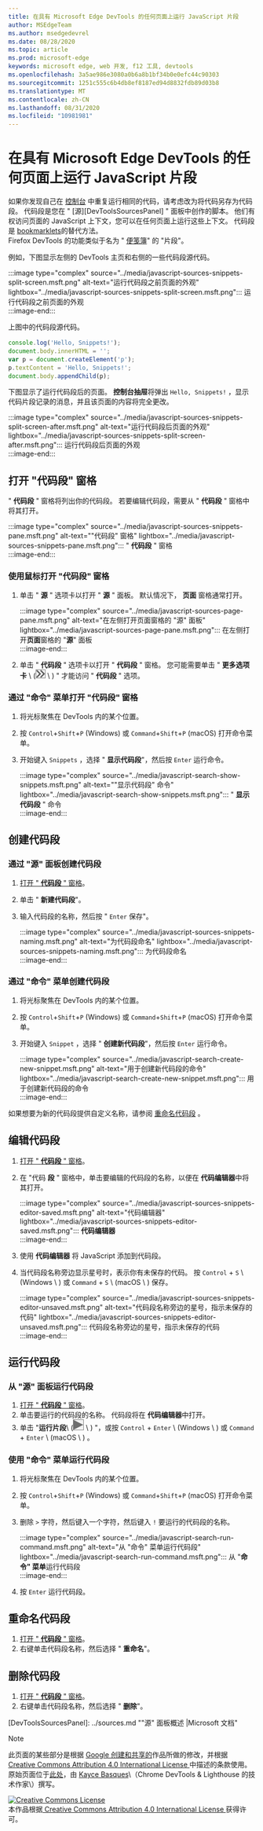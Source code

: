 ```yaml
---
title: 在具有 Microsoft Edge DevTools 的任何页面上运行 JavaScript 片段
author: MSEdgeTeam
ms.author: msedgedevrel
ms.date: 08/28/2020
ms.topic: article
ms.prod: microsoft-edge
keywords: microsoft edge, web 开发, f12 工具, devtools
ms.openlocfilehash: 3a5ae986e3080a0b6a8b1bf34b0e0efc44c90303
ms.sourcegitcommit: 1251c555c6b4db8ef8187ed94d8832fdb89d03b8
ms.translationtype: MT
ms.contentlocale: zh-CN
ms.lasthandoff: 08/31/2020
ms.locfileid: "10981981"
---
```

<!-- Copyright Kayce Basques 

   Licensed under the Apache License, Version 2.0 (the "License");
   you may not use this file except in compliance with the License.
   You may obtain a copy of the License at

       https://www.apache.org/licenses/LICENSE-2.0

   Unless required by applicable law or agreed to in writing, software
   distributed under the License is distributed on an "AS IS" BASIS,
   WITHOUT WARRANTIES OR CONDITIONS OF ANY KIND, either express or implied.
   See the License for the specific language governing permissions and
   limitations under the License.  -->  





# 在具有 Microsoft Edge DevTools 的任何页面上运行 JavaScript 片段   



如果你发现自己在 [控制台][DevtoolsConsoleIndex] 中重复运行相同的代码，请考虑改为将代码另存为代码段。  代码段是您在 " [源][DevToolsSourcesPanel] " 面板中创作的脚本。  他们有权访问页面的 JavaScript 上下文，您可以在任何页面上运行这些上下文。  代码段是 [bookmarklets][WikiBookmarklet]的替代方法。  
Firefox DevTools 的功能类似于名为 " [便笺簿][MDNScratchpad]" 的 "片段"。  

例如，下图显示左侧的 DevTools 主页和右侧的一些代码段源代码。  

:::image type="complex" source="../media/javascript-sources-snippets-split-screen.msft.png" alt-text="运行代码段之前页面的外观" lightbox="../media/javascript-sources-snippets-split-screen.msft.png":::
   运行代码段之前页面的外观  
:::image-end:::  

上图中的代码段源代码。  

```javascript
console.log('Hello, Snippets!');
document.body.innerHTML = '';
var p = document.createElement('p');
p.textContent = 'Hello, Snippets!';
document.body.appendChild(p);
```  

下图显示了运行代码段后的页面。  **控制台抽屉**将弹出 `Hello, Snippets!` ，显示代码片段记录的消息，并且该页面的内容将完全更改。  

:::image type="complex" source="../media/javascript-sources-snippets-split-screen-after.msft.png" alt-text="运行代码段后页面的外观" lightbox="../media/javascript-sources-snippets-split-screen-after.msft.png":::
   运行代码段后页面的外观  
:::image-end:::  

## 打开 "代码段" 窗格   

" **代码段** " 窗格将列出你的代码段。  若要编辑代码段，需要从 " **代码段** " 窗格中将其打开。  

:::image type="complex" source="../media/javascript-sources-snippets-pane.msft.png" alt-text=""代码段" 窗格" lightbox="../media/javascript-sources-snippets-pane.msft.png":::
   " **代码段** " 窗格  
:::image-end:::  

### 使用鼠标打开 "代码段" 窗格   

1.  单击 " **源** " 选项卡以打开 " **源** " 面板。  默认情况下， **页面** 窗格通常打开。  
    
    :::image type="complex" source="../media/javascript-sources-page-pane.msft.png" alt-text="在左侧打开页面窗格的 "源" 面板" lightbox="../media/javascript-sources-page-pane.msft.png":::
       在左侧打开**页面**窗格的 "**源**" 面板  
    :::image-end:::  
    
1.  单击 " **代码段** " 选项卡以打开 " **代码段** " 窗格。  您可能需要单击 " **更多选项卡** \ (![ 更多选项卡 ][ImageMoreTabsIcon] \ ) " 才能访问 " **代码段** " 选项。  
    
### 通过 "命令" 菜单打开 "代码段" 窗格   

1.  将光标聚焦在 DevTools 内的某个位置。  
1.  按 `Control`+`Shift`+`P` \(Windows\) 或 `Command`+`Shift`+`P` \(macOS\) 打开命令菜单。  
1.  开始键入 `Snippets` ，选择 " **显示代码段**"，然后按 `Enter` 运行命令。  
    
    :::image type="complex" source="../media/javascript-search-show-snippets.msft.png" alt-text=""显示代码段" 命令" lightbox="../media/javascript-search-show-snippets.msft.png":::
       " **显示代码段** " 命令  
    :::image-end:::  
    
## 创建代码段   

### 通过 "源" 面板创建代码段   

1.  [打开 " **代码段** " 窗格](#open-the-snippets-pane)。  
1.  单击 " **新建代码段**"。  
1.  输入代码段的名称，然后按 " `Enter` 保存"。  
    
    :::image type="complex" source="../media/javascript-sources-snippets-naming.msft.png" alt-text="为代码段命名" lightbox="../media/javascript-sources-snippets-naming.msft.png":::
       为代码段命名  
    :::image-end:::  
    
### 通过 "命令" 菜单创建代码段   

1.  将光标聚焦在 DevTools 内的某个位置。  
1.  按 `Control`+`Shift`+`P` \(Windows\) 或 `Command`+`Shift`+`P` \(macOS\) 打开命令菜单。  
1.  开始键入 `Snippet` ，选择 " **创建新代码段**"，然后按 `Enter` 运行命令。  
    
    :::image type="complex" source="../media/javascript-search-create-new-snippet.msft.png" alt-text="用于创建新代码段的命令" lightbox="../media/javascript-search-create-new-snippet.msft.png":::
       用于创建新代码段的命令  
    :::image-end:::  
    
如果想要为新的代码段提供自定义名称，请参阅 [重命名代码段](#rename-snippets) 。  

## 编辑代码段   

1.  [打开 " **代码段** " 窗格](#open-the-snippets-pane)。  
1.  在 "代码 **段** " 窗格中，单击要编辑的代码段的名称，以便在 **代码编辑器**中将其打开。  
    
    :::image type="complex" source="../media/javascript-sources-snippets-editor-saved.msft.png" alt-text="代码编辑器" lightbox="../media/javascript-sources-snippets-editor-saved.msft.png":::
       **代码编辑器**  
    :::image-end:::  
    
1.  使用 **代码编辑器** 将 JavaScript 添加到代码段。  
1.  当代码段名称旁边显示星号时，表示你有未保存的代码。 按 `Control` + `S` \ (Windows \ ) 或 `Command` + `S` \ (macOS \ ) 保存。  
    
    :::image type="complex" source="../media/javascript-sources-snippets-editor-unsaved.msft.png" alt-text="代码段名称旁边的星号，指示未保存的代码" lightbox="../media/javascript-sources-snippets-editor-unsaved.msft.png":::
       代码段名称旁边的星号，指示未保存的代码  
    :::image-end:::  
    
## 运行代码段   

### 从 "源" 面板运行代码段   

1.  [打开 " **代码段** " 窗格](#open-the-snippets-pane)。  
1.  单击要运行的代码段的名称。  代码段将在 **代码编辑器**中打开。  
1.  单击 "**运行片段**\ (![ 运行代码段 ][ImageRunSnippetIcon] \ ) "，或按 `Control` + `Enter` \ (Windows \ ) 或 `Command` + `Enter` \ (macOS \ ) 。  
    
### 使用 "命令" 菜单运行代码段   

1.  将光标聚焦在 DevTools 内的某个位置。  
1.  按 `Control`+`Shift`+`P` \(Windows\) 或 `Command`+`Shift`+`P` \(macOS\) 打开命令菜单。  
1.  删除 `>` 字符，然后键入一个字符，然后键入 `!` 要运行的代码段的名称。  
    
    :::image type="complex" source="../media/javascript-search-run-command.msft.png" alt-text="从 "命令" 菜单运行代码段" lightbox="../media/javascript-search-run-command.msft.png":::
       从 "**命令" 菜单**运行代码段  
    :::image-end:::  
    
1.  按 `Enter` 运行代码段。  

## 重命名代码段   

1.  [打开 " **代码段** " 窗格](#open-the-snippets-pane)。  
1.  右键单击代码段名称，然后选择 " **重命名**"。  
    
## 删除代码段   

1.  [打开 " **代码段** " 窗格](#open-the-snippets-pane)。  
1.  右键单击代码段名称，然后选择 " **删除**"。  
    
<!--  
 


-->  

<!-- image links -->  

[ImageMoreTabsIcon]: ../media/more-tabs-icon.msft.png  
[ImageRunSnippetIcon]: ../media/run-snippet-icon.msft.png  

<!-- links -->  

[DevtoolsConsoleIndex]: ../console/index.md "控制台概述 |Microsoft 文档"  
[DevToolsSourcesPanel]: ../sources.md ""源" 面板概述 |Microsoft 文档"  

[MDNScratchpad]: https://developer.mozilla.org/docs/Tools/Scratchpad "便笺 |MDN"  
[WikiBookmarklet]: https://en.wikipedia.org/wiki/Bookmarklet "Bookmarklet-维基百科"  

> [!NOTE]
> 此页面的某些部分是根据 [Google 创建和共享的][GoogleSitePolicies]作品所做的修改，并根据[ Creative Commons Attribution 4.0 International License ][CCA4IL]中描述的条款使用。  
> 原始页面位于[此处](https://developers.google.com/web/tools/chrome-devtools/javascript/snippets)，由 [Kayce Basques][KayceBasques]\（Chrome DevTools \& Lighthouse 的技术作家\）撰写。  

[![Creative Commons License][CCby4Image]][CCA4IL]  
本作品根据[ Creative Commons Attribution 4.0 International License ][CCA4IL]获得许可。  

[CCA4IL]: https://creativecommons.org/licenses/by/4.0  
[CCby4Image]: https://i.creativecommons.org/l/by/4.0/88x31.png  
[GoogleSitePolicies]: https://developers.google.com/terms/site-policies  
[KayceBasques]: https://developers.google.com/web/resources/contributors/kaycebasques  
